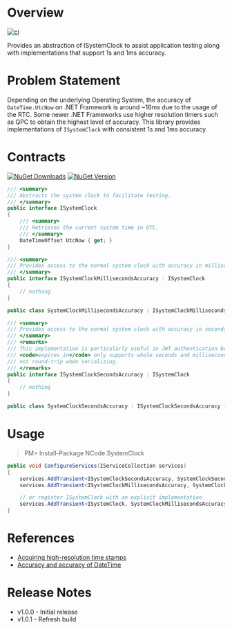 # Overview

[![ci](https://github.com/NCodeGroup/SystemClock/actions/workflows/main.yml/badge.svg)](https://github.com/NCodeGroup/SystemClock/actions)

Provides an abstraction of ISystemClock to assist application testing along with implementations that support 1s and 1ms accuracy.

# Problem Statement

Depending on the underlying Operating System, the accuracy of `DateTime.UtcNow`
on .NET Framework is around ~16ms due to the usage of the RTC. Some newer .NET
Frameworks use higher resolution timers such as QPC to obtain the highest level
of accuracy. This library provides implementations of `ISystemClock` with consistent
1s and 1ms accuracy.

# Contracts

[![NuGet Downloads](https://img.shields.io/nuget/dt/NCode.SystemClock.svg?style=flat)](https://www.nuget.org/packages/NCode.SystemClock/)
[![NuGet Version](https://img.shields.io/nuget/v/NCode.SystemClock.svg?style=flat)](https://www.nuget.org/packages/NCode.SystemClock/)

```csharp
/// <summary>
/// Abstracts the system clock to facilitate testing.
/// </summary>
public interface ISystemClock
{
	/// <summary>
	/// Retrieves the current system time in UTC.
	/// </summary>
	DateTimeOffset UtcNow { get; }
}

/// <summary>
/// Provides access to the normal system clock with accuracy in milliseconds.
/// </summary>
public interface ISystemClockMillisecondsAccuracy : ISystemClock
{
    // nothing
}

public class SystemClockMillisecondsAccuracy : ISystemClockMillisecondsAccuracy { /* ... */ }

/// <summary>
/// Provides access to the normal system clock with accuracy in seconds.
/// </summary>
/// <remarks>
/// This implementation is particularly useful in JWT authentication because
/// <code>expires_in</code> only supports whole seconds and milliseconds do
/// not round-trip when serializing.
/// </remarks>
public interface ISystemClockSecondsAccuracy : ISystemClock
{
    // nothing
}

public class SystemClockSecondsAccuracy : ISystemClockSecondsAccuracy { /* ... */ }
```

# Usage

> PM> Install-Package NCode.SystemClock

```csharp
public void ConfigureServices(IServiceCollection services)
{
    services.AddTransient<ISystemClockSecondsAccuracy, SystemClockSecondsAccuracy>();
    services.AddTransient<ISystemClockMillisecondsAccuracy, SystemClockMillisecondsAccuracy>();

    // or register ISystemClock with an explicit implementation
    services.AddTransient<ISystemClock, SystemClockMillisecondsAccuracy>();
}
```

# References

* [Acquiring high-resolution time stamps](https://docs.microsoft.com/en-us/windows/win32/sysinfo/acquiring-high-resolution-time-stamps)
* [Accuracy and accuracy of DateTime](https://blogs.msdn.microsoft.com/ericlippert/2010/04/08/precision-and-accuracy-of-datetime/)

# Release Notes

* v1.0.0 - Initial release
* v1.0.1 - Refresh build
